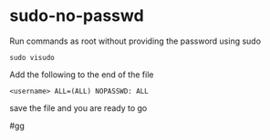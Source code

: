 # sudo-no-passwd
Run commands as root without providing the password using sudo

``` 
sudo visudo
``` 

Add the following to the end of the file
```
<username> ALL=(ALL) NOPASSWD: ALL
```
save the file and you are ready to go

#gg
